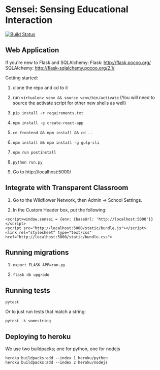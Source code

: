 # Sensei: Sensing Educational Interaction

[![Build Status](https://travis-ci.org/WildflowerSchools/sensei.svg?branch=master)](https://travis-ci.org/WildflowerSchools/sensei)

## Web Application

If you're new to Flask and SQLAlchemy:
Flask: http://flask.pocoo.org/
SQLAlchemy: http://flask-sqlalchemy.pocoo.org/2.1/

Getting started:

1. clone the repo and cd to it

1. run `virtualenv venv && source venv/bin/activate` (You will need to source the activate script for other new shells as well)

1. `pip install -r requirements.txt`

1. `npm install -g create-react-app`

1. `cd frontend && npm install && cd ..`

1. `npm install && npm install -g gulp-cli`

1. `npm run postinstall`

1. `python run.py`

1. Go to http://localhost:5000/

## Integrate with Transparent Classroom

1. Go to the Wildflower Network, then Admin -> School Settings.

2.  In the Custom Header box, put the following:

```
<script>window.sensei = {env: {baseUrl: 'http://localhost:5000'}}</script>
<script src="http://localhost:5000/static/bundle.js"></script>
<link rel="stylesheet" type="text/css" href="http://localhost:5000/static/bundle.css">
```

## Running migrations

1. `export FLASK_APP=run.py`

1. `flask db upgrade`

## Running tests

`pytest`

Or to just run tests that match a string:

`pytest -k somestring`

## Deploying to heroku

We use two buildpacks; one for python, one for nodejs

```
heroku buildpacks:add --index 1 heroku/python
heroku buildpacks:add --index 2 heroku/nodejs
```
